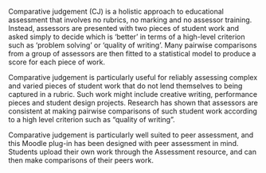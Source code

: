 Comparative judgement (CJ) is a holistic approach to educational assessment that involves no rubrics, no marking and no assessor training. Instead, assessors are presented with two pieces of student work and asked simply to decide which is ‘better’ in terms of a high-level criterion such as ‘problem solving’ or ‘quality of writing’. Many pairwise comparisons from a group of assessors are then fitted to a statistical model to produce a score for each piece of work.

Comparative judgement is particularly useful for reliably assessing complex and varied pieces of student work that do not lend themselves to being captured in a rubric. Such work might include creative writing, performance pieces and student design projects. Research has shown that assessors are consistent at making pairwise comparisons of such student work according to a high level criterion such as “quality of writing”.

Comparative judgement is particularly well suited to peer assessment, and this Moodle plug-in has been designed with peer assessment in mind. Students upload their own work through the Assessment resource, and can then make comparisons of their peers work.
